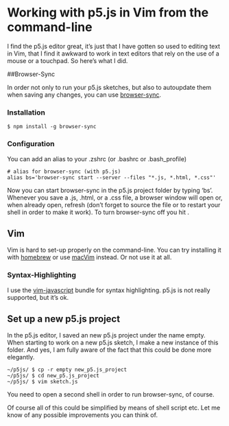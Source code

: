 # Working with p5.js in Vim from the command-line

I find the p5.js editor great, it’s just that I have gotten so used to editing text in Vim, that I find it awkward to work in text editors that rely on the use of a mouse or a touchpad. So here’s what I did.

##Browser-Sync

In order not only to run your p5.js sketches, but also to autoupdate them when saving any changes, you can use [browser-sync](https://browsersync.io/).

### Installation

```
$ npm install -g browser-sync
```

### Configuration

You can add an alias to your .zshrc (or .bashrc or .bash_profile)

``` 
# alias for browser-sync (with p5.js)
alias bs='browser-sync start --server --files "*.js, *.html, *.css"'
``` 

Now you can start browser-sync in the p5.js project folder by typing ‘bs’. Whenever you save a .js, .html, or a .css file, a browser window will open or, when already open, refresh (don’t forget to source the file or to restart your shell in order to make it work).
To turn browser-sync off you hit <Ctrl-c>.

## Vim

Vim is hard to set-up properly on the command-line. You can try installing it with [homebrew](http://brew.sh) or use [macVim](http://macvim-dev.github.io/macvim/) instead. Or not use it at all.

### Syntax-Highlighting

I use the [vim-javascript](https://github.com/pangloss/vim-javascript) bundle for syntax highlighting. p5.js is not really supported, but it’s ok.

## Set up a new p5.js project

In the p5.js editor, I saved an new p5.js project under the name empty. When starting to work on a new p5.js sketch, I make a new instance of this folder. And yes, I am fully aware of the fact that this could be done more elegantly.

```
~/p5js/ $ cp -r empty new_p5.js_project
~/p5js/ $ cd new_p5.js_project
~/p5js/ $ vim sketch.js
```

You need to open a second shell in order to run browser-sync, of course.

Of course all of this could be simplified by means of shell script etc. Let me know of any possible improvements you can think of.
